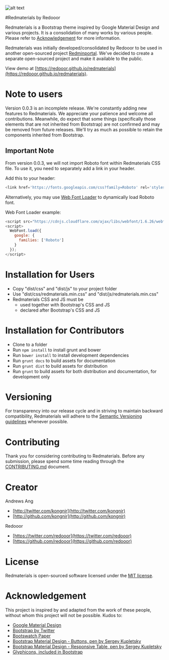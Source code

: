 ![alt text][logo]

[logo]: https://redooor.github.io/redmaterials/assets/img/redmaterials_logo_sm.png "Redmaterials"

#Redmaterials by Redooor

Redmaterials is a Bootstrap theme inspired by Google Material Design and various projects.
It is a consolidation of many works by various people. Please refer to [Acknowledgement](#acknowledgement) for more information.

Redmaterials was initially developed/consolidated by Redooor to be used in another open-sourced project [Redminportal](https://github.com/redooor/redminportal). We've decided to create a separate open-sourced project and make it available to the public.

View demo at [https://redooor.github.io/redmaterials](https://redooor.github.io/redmaterials).

# Note to users

Version 0.0.3 is an incomplete release. We're constantly adding new features to Redmaterials. We appreciate your patience and welcome all contributions. Meanwhile, do expect that some things (specifically those elements that are not inherited from Bootstrap) are not confirmed and may be removed from future releases. We'll try as much as possible to retain the components inherited from Bootstrap.

## Important Note

From version 0.0.3, we will not import Roboto font within Redmaterials CSS file. To use it, you need to separately add a link in your header.

Add this to your header:

```javascript
<link href='https://fonts.googleapis.com/css?family=Roboto' rel='stylesheet' type='text/css'>
```

Alternatively, you may use [Web Font Loader](https://github.com/typekit/webfontloader) to dynamically load Roboto font.

Web Font Loader example:
```javascript
<script src="https://cdnjs.cloudflare.com/ajax/libs/webfont/1.6.26/webfontloader.js"></script>
<script>
  WebFont.load({
    google: {
      families: ['Roboto']
    }
  });
</script>
```

# Installation for Users

* Copy "dist/css" and "dist/js" to your project folder
* Use "dist/css/redmaterials.min.css" and "dist/js/redmaterials.min.css"
* Redmaterials CSS and JS must be
    * used together with Bootstrap's CSS and JS
    * declared after Bootstrap's CSS and JS

# Installation for Contributors

* Clone to a folder
* Run `npm install` to install grunt and bower
* Run `bower install` to install development dependencies
* Run `grunt docs` to build assets for documentation
* Run `grunt dist` to build assets for distribution
* Run `grunt` to build assets for both distribution and documentation, for development only

# Versioning

For transparency into our release cycle and in striving to maintain backward compatibility, Redmaterials will adhere to the [Semantic Versioning guidelines](http://semver.org/) whenever possible.

# Contributing

Thank you for considering contributing to Redmaterials.
Before any submission, please spend some time reading through the [CONTRIBUTING.md](CONTRIBUTING.md) document.

# Creator

Andrews Ang

* [http://twitter.com/kongnir](http://twitter.com/kongnir)
* [http://github.com/kongnir](http://github.com/kongnir)

Redooor

* [https://twitter.com/redooor](https://twitter.com/redooor)
* [https://github.com/redooor](https://github.com/redooor)

# License

Redmaterials is open-sourced software licensed under the [MIT license](http://opensource.org/licenses/MIT).

# Acknowledgement

This project is inspired by and adapted from the work of these people, without whom this project will not be possible. Kudos to:

* [Google Material Design](http://www.google.com/design/spec/material-design/introduction.html)
* [Bootstrap by Twitter](http://getbootstrap.com/)
* [Bootswatch Paper](http://bootswatch.com/paper/)
* [Bootstrap Material Design - Buttons, pen by Sergey Kupletsky](http://codepen.io/zavoloklom/details/Gubja)
* [Bootstrap Material Design - Responsive Table, pen by Sergey Kupletsky](http://codepen.io/zavoloklom/pen/IGkDz)
* [Glyphicons, included in Bootstrap](http://glyphicons.com/)
